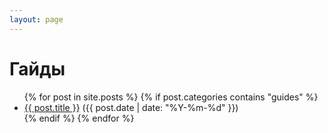 ```yaml
---
layout: page
---
```


<h1> Гайды</h1>

<ul>
  {% for post in site.posts %}
    {% if post.categories contains "guides" %}
      <li><a href="{{ post.url }}">{{ post.title }}</a> ({{ post.date | date: "%Y-%m-%d" }})</li>
    {% endif %}
  {% endfor %}
</ul>
